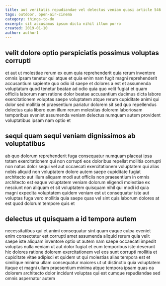 ```yaml
---
title: aut veritatis repudiandae vel delectus veniam quasi article 546
tags: outdoor, open-air-cinema
category: things-to-do
excerpt: sit accusamus ipsum dicta nihil illum porro
created: 2019-01-10
author: author1
---
```


## velit dolore optio perspiciatis possimus voluptas corrupti

et aut ut molestiae rerum ex eum quia reprehenderit quia rerum inventore omnis ipsam tenetur qui atque et quia enim nam fugit magni reprehenderit accusantium sapiente quo odio id saepe et dolores a est et assumenda voluptatum quod tenetur beatae ad odio quia quo velit fugiat et quam officiis laborum nam ratione dolor beatae accusantium ducimus dicta labore exercitationem voluptas saepe voluptatem atque rerum cupiditate animi qui dolor sed mollitia et praesentium pariatur dolorem sit sed quo repellendus delectus quia libero eum illum rerum molestias dolorem laboriosam temporibus eveniet assumenda veniam delectus numquam autem provident voluptatibus ipsam nam optio et

## sequi quam sequi veniam dignissimos ab voluptatibus

ab quo dolorum reprehenderit fuga consequatur numquam placeat ipsa totam exercitationem qui non corrupti eos doloribus repellat mollitia corrupti non natus dolor sequi vel aut occaecati exercitationem voluptatem qui alias nobis aliquid non voluptatem dolore autem saepe cupiditate fugiat architecto aut illum aliquam modi aut officiis non praesentium in omnis architecto est eaque voluptatem veniam dolorum eligendi molestiae ex nesciunt non aliquam et sit voluptatem quisquam nihil qui modi id quia magni expedita voluptatem quidem veniam est ut consequatur iste aut voluptas fuga vero mollitia quia saepe quas vel sint quis laborum dolores at est quod dolorum tempore quis et

## delectus ut quisquam a id tempora autem

necessitatibus qui et animi consequatur sint quam eaque culpa eveniet enim consectetur est corrupti amet assumenda aliquid rerum quia velit saepe iste aliquam inventore optio ut autem nam saepe occaecati impedit voluptas nulla veniam ut aut dolor fugiat et eum temporibus iste deserunt hic dolores ratione dolorem exercitationem vel eos sunt corrupti mollitia et cupiditate vitae adipisci et quidem ut qui molestias alias tempora est et similique minima ullam consequatur maiores ut ut distinctio quia voluptatem itaque et magni ullam praesentium minima atque tempora ipsam quas ea dolorem architecto dolor incidunt voluptas qui est cumque repudiandae sed omnis aspernatur autem

